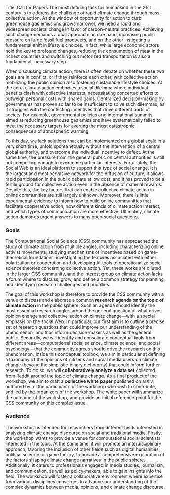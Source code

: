 Title: Call for Papers
The most defining task for humankind in the 21st century is to address the challenge of rapid climate change through mass collective action.
As the window of opportunity for action to curb greenhouse gas emissions grows narrower, we need a rapid and widespread societal change in favor of carbon-neutral practices.
Achieving such change demands a dual approach: on one hand, increasing public pressure on large fossil fuel producers, and on the other instigating a fundamental shift in lifestyle choices.
In fact, while large economic actors hold the key to profound changes, reducing the consumption of meat in the richest countries and switching out motorized transportation is also a fundamental, necessary step.

When discussing climate action, there is often debate on whether these two goals are in conflict, or if they reinforce each other, with collective action mobilizing the public opinion also fostering sustainable lifestyle choices.
At the core, climate action embodies a social dilemma where individual benefits clash with collective interests, necessitating concerted efforts to outweigh personal costs with shared gains.
Centralized decision-making by governments has proven so far to be insufficient to solve such dilemmas, as it struggles with the conflicting incentives that drive different parts of society. For example, governmental policies and international summits aimed at reducing greenhouse gas emissions have systematically failed to meet the necessary targets for averting the most catastrophic consequences of atmospheric warming.

To this day, we lack solutions that can be implemented on a global scale in a very short time, unfold spontaneously without the intervention of a central global authority, and overcome the individual incentive to defect. At the same time, the pressure from the general public on central authorities is still not compelling enough to overcome particular interests. Fortunately, the Social Web is an ideal platform to support this type of social change. It is the largest and most pervasive network for the diffusion of culture, it allows rapid participation in the public debate at low cost, and it has proved to be a fertile ground for collective action even in the absence of material rewards. Despite this, the key factors that can enable collective climate action in online communities are still largely unknown.
Moreover, there is little experimental evidence to inform how to build online communities that facilitate cooperative action, how different kinds of climate action interact, and which types of communication are more effective. Ultimately, climate action demands urgent answers to many open social questions.

### Goals

The Computational Social Science (CSS) community has approached the study of climate action from multiple angles, including characterizing online activist movements, studying mechanisms of incentives based on game-theoretical foundations, investigating the features associated with either polarization or cooperation and developing AI tools to operationalize social science theories concerning collective action. Yet, these works are diluted in the larger CSS community, and the interest group on climate action lacks a forum where to discuss, grow, and define a common strategy for planning and identifying research challenges and priorities.

The goal of this workshop is therefore to provide the CSS community with a venue to discuss and elaborate a common **research agenda on the topic of climate action** in the public sphere. Such an agenda should identify the most essential research angles around the general question of what drives opinion change and collective action on climate change—with a special emphasis on the social Web. In particular, our first aim is to outline a precise set of research questions that could improve our understanding of the phenomenon, and thus inform decision-makers as well as the general public. Secondly, we will identify and consolidate conceptual tools from different areas—computational social science, climate science, and social psychology—that the community agrees should drive the research on this phenomenon. Inside this conceptual toolbox, we aim in particular at defining a taxonomy of the opinions of citizens and social media users on climate change (beyond the simplistic binary dichotomy) that could inform further research. To do so, we will **collaboratively analyze a data set** collected from Reddit around the topic of climate change. As a final product of the workshop, we aim to draft a **collective white paper** published on arXiv, authored by all the participants of the workshop who wish to contribute, and led by the organizers of the workshop. The white paper will summarize the outcome of the workshop, and provide an initial reference point for the CSS community on this complex issue.

### Audience

The workshop is intended for researchers from different fields interested in analyzing climate change discourse on social and traditional media. Firstly, the workshop wants to provide a venue for computational social scientists interested in the topic. At the same time, it will promote an interdisciplinary approach, favoring the inclusion of other fields such as digital humanities, political science, or game theory, to provide a comprehensive exploration of the factors shaping climate change narratives in the public sphere. Additionally, it caters to professionals engaged in media studies, journalism, and communication, as well as policy-makers, able to gain insights into the field. The workshop will foster a collaborative environment where expertise from various disciplines converges to advance our understanding of the complex dynamics between media, opinions, and climate change discourse.

